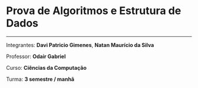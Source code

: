 # Prova de Algoritmos e Estrutura de Dados

---

Integrantes: **Davi Patricio Gimenes**, **Natan Maurício da Silva**

Professor: **Odair Gabriel**

Curso: **Ciências da Computação**

Turma: **3 semestre / manhã**
